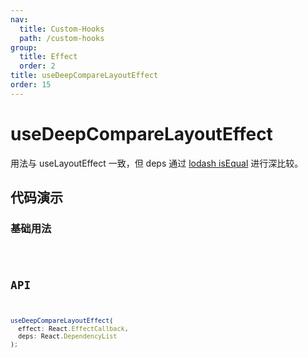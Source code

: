 ```yaml
---
nav:
  title: Custom-Hooks
  path: /custom-hooks
group:
  title: Effect
  order: 2
title: useDeepCompareLayoutEffect
order: 15
---
```


# useDeepCompareLayoutEffect

用法与 useLayoutEffect 一致，但 deps 通过 [lodash isEqual](https://lodash.com/docs/4.17.15#isEqual) 进行深比较。

## 代码演示

### 基础用法

<code src="./demo/demo1.tsx" />

## API

```typescript
useDeepCompareLayoutEffect(
  effect: React.EffectCallback,
  deps: React.DependencyList
);
```
